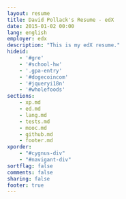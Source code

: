 ```yaml
---
layout: resume
title: David Pollack's Resume - edX
date: 2015-01-02 00:00
lang: english
employer: edx
description: "This is my edX resume."
hideid:
    - '#gre'
    - '#school-hw'
    - '.gpa-entry'
    - '#dogecoincom'
    - '#jqueryi18n'
    - '#wholefoods'
sections:
    - xp.md
    - ed.md
    - lang.md
    - tests.md
    - mooc.md
    - github.md
    - footer.md
xporder:
    - "#cygnus-div"
    - "#navigant-div"
sortflag: false
comments: false
sharing: false
footer: true
---
```

